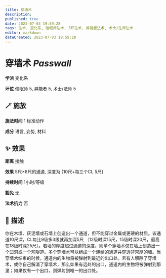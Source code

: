```yaml
---
title: 穿墙术
description: 
published: true
date: 2023-07-03 19:59:28
tags: 法术, 变化系, 催眠师法术, 5环法术, 异能者法术, 术士/法师法术
editor: markdown
dateCreated: 2023-07-03 19:59:28
---
```


# **穿墙术** *Passwall*

**学派** 变化系 

**环位** 催眠师 5, 异能者 5, 术士/法师 5

## 🪄 施放

**施法时间** 1 标准动作

**成分** 语言, 姿势, 材料

## ✨ 效果  

**距离** 接触 

**效果** 5尺×8尺的通道, 深度为 {10尺+每三个CL 5尺} 

**持续时间** 1小时/等级 

**豁免** 无

**法术抗力** 否

## 📖 描述

你在木墙、灰泥墙或石墙上创造出一个通道，但不能穿过金属或更硬的材质。该通道10尺深，CL每比9级多3级就再加深5尺 （12级时深15尺，15级时深20尺，最高在18级时深25尺）。若墙的厚度超过通道的深度，则单个穿墙术仅在墙上创造出一个凹洞或一个短隧道。多个穿墙术可以组成一个连续的通道并穿透非常厚的墙。当穿墙术结束的时候，通道内的生物将被弹射到最近的出口处。若有人解除了穿墙术，或你自己解消了穿墙术，那么如果有远处的出口，通道内的生物将被弹射到那里；如果仅有一个出口，则弹射到唯一的出口处。
    